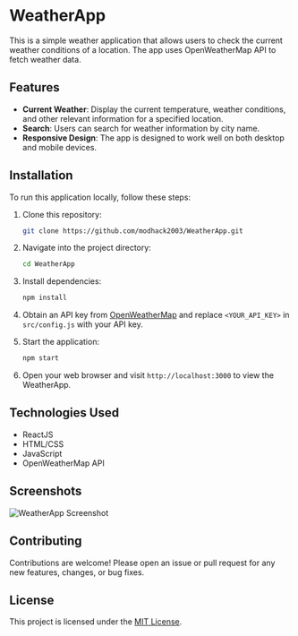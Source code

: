 

# WeatherApp

This is a simple weather application that allows users to check the current weather conditions of a location. The app uses OpenWeatherMap API to fetch weather data.

## Features

- **Current Weather**: Display the current temperature, weather conditions, and other relevant information for a specified location.
- **Search**: Users can search for weather information by city name.
- **Responsive Design**: The app is designed to work well on both desktop and mobile devices.

## Installation

To run this application locally, follow these steps:

1. Clone this repository:
   ```bash
   git clone https://github.com/modhack2003/WeatherApp.git
   ```

2. Navigate into the project directory:
   ```bash
   cd WeatherApp
   ```

3. Install dependencies:
   ```bash
   npm install
   ```

4. Obtain an API key from [OpenWeatherMap](https://openweathermap.org/api) and replace `<YOUR_API_KEY>` in `src/config.js` with your API key.

5. Start the application:
   ```bash
   npm start
   ```

6. Open your web browser and visit `http://localhost:3000` to view the WeatherApp.

## Technologies Used

- ReactJS
- HTML/CSS
- JavaScript
- OpenWeatherMap API

## Screenshots

![WeatherApp Screenshot](/path/to/screenshot.png)

## Contributing

Contributions are welcome! Please open an issue or pull request for any new features, changes, or bug fixes.

## License

This project is licensed under the [MIT License](https://opensource.org/licenses/MIT).

